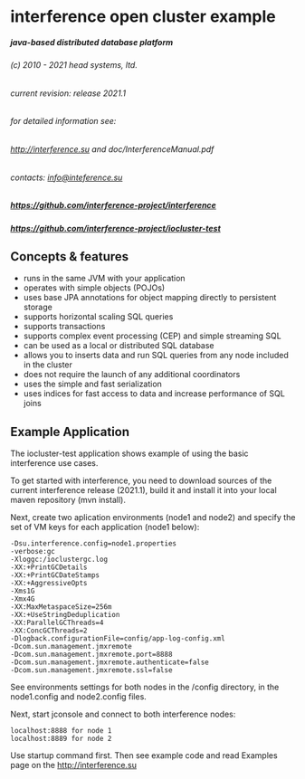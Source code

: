 # interference open cluster example

##### java-based distributed database platform
###### (c) 2010 - 2021 head systems, ltd.
###### current revision: release 2021.1
###### for detailed information see:
###### http://interference.su and doc/InterferenceManual.pdf
###### contacts: info@inteference.su
##### https://github.com/interference-project/interference
##### https://github.com/interference-project/iocluster-test


## Concepts & features

- runs in the same JVM with your application
- operates with simple objects (POJOs)
- uses base JPA annotations for object mapping directly to persistent storage
- supports horizontal scaling SQL queries
- supports transactions
- supports complex event processing (CEP) and simple streaming SQL
- can be used as a local or distributed SQL database
- allows you to inserts data and run SQL queries from any node included in the cluster
- does not require the launch of any additional coordinators
- uses the simple and fast serialization
- uses indices for fast access to data and increase performance of SQL joins

## Example Application

The iocluster-test application shows example of using the basic 
interference use cases.

To get started with interference, you need to download sources of 
the current interference release (2021.1), build it and install it 
into your local maven repository (mvn install).

Next, create two aplication environments (node1 and node2) and 
specify the set of VM keys for each application (node1 below):

```
-Dsu.interference.config=node1.properties
-verbose:gc
-Xloggc:/ioclustergc.log
-XX:+PrintGCDetails
-XX:+PrintGCDateStamps
-XX:+AggressiveOpts
-Xms1G
-Xmx4G
-XX:MaxMetaspaceSize=256m
-XX:+UseStringDeduplication
-XX:ParallelGCThreads=4
-XX:ConcGCThreads=2
-Dlogback.configurationFile=config/app-log-config.xml
-Dcom.sun.management.jmxremote 
-Dcom.sun.management.jmxremote.port=8888
-Dcom.sun.management.jmxremote.authenticate=false 
-Dcom.sun.management.jmxremote.ssl=false
```
See environments settings for both nodes in the /config directory,
in the node1.config and node2.config files. 

Next, start jconsole and connect to both interference nodes:
```
localhost:8888 for node 1
localhost:8889 for node 2
```

Use startup command first. Then see example code and read Examples page
on the http://interference.su
